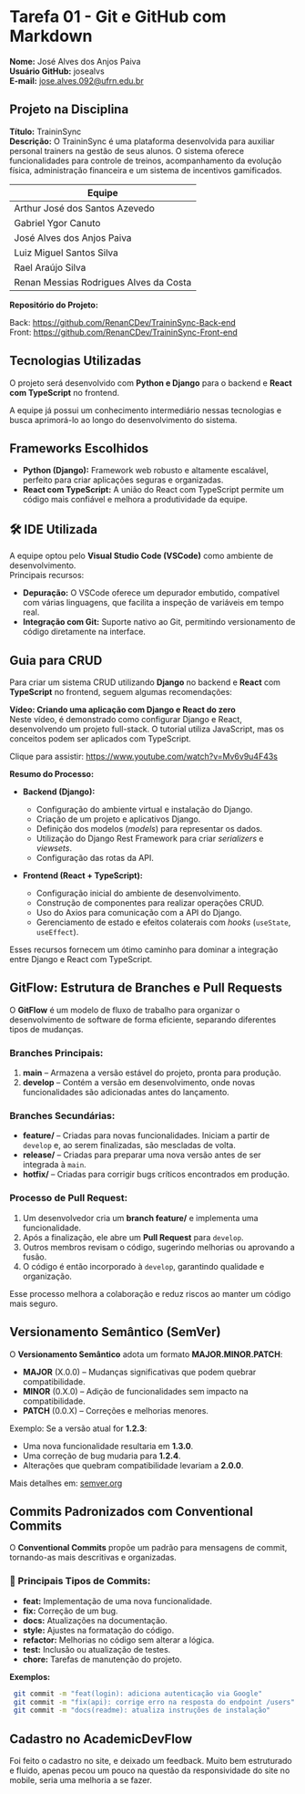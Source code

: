 # Tarefa 01 - Git e GitHub com Markdown

**Nome:** José Alves dos Anjos Paiva  
**Usuário GitHub:** josealvs   
**E-mail:** jose.alves.092@ufrn.edu.br 

## Projeto na Disciplina
**Título:** TraininSync  
**Descrição:** O TraininSync é uma plataforma desenvolvida para auxiliar personal trainers na gestão de seus alunos. O sistema oferece funcionalidades para controle de treinos, acompanhamento da evolução física, administração financeira e um sistema de incentivos gamificados.

| Equipe                              
|-------------------------------------|
| Arthur José dos Santos Azevedo      |
| Gabriel Ygor Canuto                 |
| José Alves dos Anjos Paiva          |
| Luiz Miguel Santos Silva            |
| Rael Araújo Silva                   |
| Renan Messias Rodrigues Alves da Costa |

**Repositório do Projeto:**

 Back: https://github.com/RenanCDev/TraininSync-Back-end  
 Front: https://github.com/RenanCDev/TraininSync-Front-end

## Tecnologias Utilizadas
O projeto será desenvolvido com **Python e Django** para o backend e **React com TypeScript** no frontend.

A equipe já possui um conhecimento intermediário nessas tecnologias e busca aprimorá-lo ao longo do desenvolvimento do sistema.

## Frameworks Escolhidos
- **Python (Django):** Framework web robusto e altamente escalável, perfeito para criar aplicações seguras e organizadas.  
- **React com TypeScript:** A união do React com TypeScript permite um código mais confiável e melhora a produtividade da equipe.


## 🛠️ IDE Utilizada
A equipe optou pelo **Visual Studio Code (VSCode)** como ambiente de desenvolvimento.  
Principais recursos:
* **Depuração:** O VSCode oferece um depurador embutido, compatível com várias linguagens, que facilita a inspeção de variáveis em tempo real.
* **Integração com Git:** Suporte nativo ao Git, permitindo versionamento de código diretamente na interface.

## Guia para CRUD
Para criar um sistema CRUD utilizando **Django** no backend e **React** com **TypeScript** no frontend, seguem algumas recomendações:

**Vídeo: Criando uma aplicação com Django e React do zero**  
   Neste vídeo, é demonstrado como configurar Django e React, desenvolvendo um projeto full-stack. O tutorial utiliza JavaScript, mas os conceitos podem ser aplicados com TypeScript.

   Clique para assistir: https://www.youtube.com/watch?v=Mv6v9u4F43s

**Resumo do Processo:**

* **Backend (Django):**
  - Configuração do ambiente virtual e instalação do Django.
  - Criação de um projeto e aplicativos Django.
  - Definição dos modelos (*models*) para representar os dados.
  - Utilização do Django Rest Framework para criar *serializers* e *viewsets*.
  - Configuração das rotas da API.

* **Frontend (React + TypeScript):**
  - Configuração inicial do ambiente de desenvolvimento.
  - Construção de componentes para realizar operações CRUD.
  - Uso do Axios para comunicação com a API do Django.
  - Gerenciamento de estado e efeitos colaterais com *hooks* (`useState`, `useEffect`).

Esses recursos fornecem um ótimo caminho para dominar a integração entre Django e React com TypeScript.

## GitFlow: Estrutura de Branches e Pull Requests
O **GitFlow** é um modelo de fluxo de trabalho para organizar o desenvolvimento de software de forma eficiente, separando diferentes tipos de mudanças.

### Branches Principais:
1. **main** – Armazena a versão estável do projeto, pronta para produção.
2. **develop** – Contém a versão em desenvolvimento, onde novas funcionalidades são adicionadas antes do lançamento.

### Branches Secundárias:
* **feature/** – Criadas para novas funcionalidades. Iniciam a partir de `develop` e, ao serem finalizadas, são mescladas de volta.
* **release/** – Criadas para preparar uma nova versão antes de ser integrada à `main`.
* **hotfix/** – Criadas para corrigir bugs críticos encontrados em produção.

### Processo de Pull Request:
1. Um desenvolvedor cria um **branch feature/** e implementa uma funcionalidade.
2. Após a finalização, ele abre um **Pull Request** para `develop`.
3. Outros membros revisam o código, sugerindo melhorias ou aprovando a fusão.
4. O código é então incorporado à `develop`, garantindo qualidade e organização.

Esse processo melhora a colaboração e reduz riscos ao manter um código mais seguro. 


## Versionamento Semântico (SemVer)
O **Versionamento Semântico** adota um formato **MAJOR.MINOR.PATCH**:

* **MAJOR** (X.0.0) – Mudanças significativas que podem quebrar compatibilidade.
* **MINOR** (0.X.0) – Adição de funcionalidades sem impacto na compatibilidade.
* **PATCH** (0.0.X) – Correções e melhorias menores.

Exemplo:
Se a versão atual for **1.2.3**:
* Uma nova funcionalidade resultaria em **1.3.0**.
* Uma correção de bug mudaria para **1.2.4**.
* Alterações que quebram compatibilidade levariam a **2.0.0**.

Mais detalhes em: [semver.org](https://semver.org/)

## Commits Padronizados com Conventional Commits
O **Conventional Commits** propõe um padrão para mensagens de commit, tornando-as mais descritivas e organizadas.

### 🔹 Principais Tipos de Commits:
* **feat:** Implementação de uma nova funcionalidade.
* **fix:** Correção de um bug.
* **docs:** Atualizações na documentação.
* **style:** Ajustes na formatação do código.
* **refactor:** Melhorias no código sem alterar a lógica.
* **test:** Inclusão ou atualização de testes.
* **chore:** Tarefas de manutenção do projeto.

**Exemplos:**
```bash
 git commit -m "feat(login): adiciona autenticação via Google"
 git commit -m "fix(api): corrige erro na resposta do endpoint /users"
 git commit -m "docs(readme): atualiza instruções de instalação"
```

## Cadastro no AcademicDevFlow
Foi feito o cadastro no site, e deixado um feedback. Muito bem estruturado e fluido, apenas pecou um pouco na questão da responsividade do site no mobile, seria uma melhoria a se fazer.

